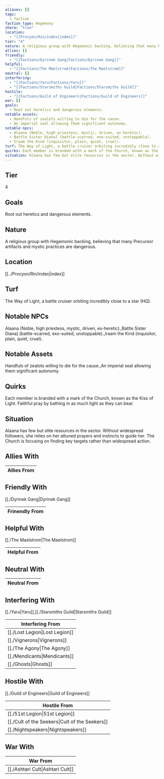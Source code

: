 ```yaml
---
aliases: []
tags:
  - faction
faction_type: Hegemony
share: "true"
location:
  - "[[Procyon/Rin/index|index]]"
tier: "4"
nature: A religious group with Hegemonic backing, believing that many Precursor artifacts and mystic practices are dangerous.
allies: []
friendly:
  - "[[Factions/Dyrinek Gang|Factions/Dyrinek Gang]]"
helpful:
  - "[[Factions/The Maelstrom|Factions/The Maelstrom]]"
neutral: []
interfering:
  - "[[Factions/Yaru|Factions/Yaru]]"
  - "[[Factions/Starsmiths Guild|Factions/Starsmiths Guild]]"
hostile:
  - "[[Factions/Guild of Engineers|Factions/Guild of Engineers]]"
war: []
goals:
  - Root out heretics and dangerous elements.
notable assets:
  - Handfuls of zealots willing to die for the cause.
  - An imperial seal allowing them significant autonomy.
notable npcs:
  - Alaana (Noble, high priestess, mystic, driven, ex-heretic).
  - Battle Sister Diana] (battle-scarred, exo-suited, unstoppable).
  - Iraam the Kind (inquisitor, plain, quiet, cruel).
turf: The Way of Light, a battle cruiser orbiting incredibly close to a star (HQ).
quirks: Each member is branded with a mark of the Church, known as the Kiss of Light. Faithful pray by bathing in as much light as they can bear.
situation: Alaana has few but elite resources in the sector. Without widespread followers, she relies on her attuned prayers and instincts to guide her. The Church is focusing on finding key targets rather than widespread action.
---
```

## Tier

4

## Goals

Root out heretics and dangerous elements.

## Nature

A religious group with Hegemonic backing, believing that many Precursor artifacts and mystic practices are dangerous.

## Location

[[../Procyon/Rin/index|index]]

## Turf

The Way of Light, a battle cruiser orbiting incredibly close to a star (HQ).

## Notable NPCs

Alaana (Noble, high priestess, mystic, driven, ex-heretic).,Battle Sister Diana] (battle-scarred, exo-suited, unstoppable).,Iraam the Kind (inquisitor, plain, quiet, cruel).

## Notable Assets

Handfuls of zealots willing to die for the cause.,An imperial seal allowing them significant autonomy.

## Quirks

Each member is branded with a mark of the Church, known as the Kiss of Light. Faithful pray by bathing in as much light as they can bear.

## Situation

Alaana has few but elite resources in the sector. Without widespread followers, she relies on her attuned prayers and instincts to guide her. The Church is focusing on finding key targets rather than widespread action.

## Allies With



| Allies From |
| ----------- |


## Friendly With

[[./Dyrinek Gang|Dyrinek Gang]]

| Frinendly From |
| -------------- |


## Helpful With

[[./The Maelstrom|The Maelstrom]]

| Helpful From |
| ------------ |


## Neutral With




| Neutral From |
| ------------ |



## Interfering With

[[./Yaru|Yaru]],[[./Starsmiths Guild|Starsmiths Guild]]


| Interfering From                         |
| ---------------------------------------- |
| [[./Lost Legion\|Lost Legion]] |
| [[./Vignerons\|Vignerons]]     |
| [[./The Agony\|The Agony]]     |
| [[./Mendicants\|Mendicants]]   |
| [[./Ghosts\|Ghosts]]           |



## Hostile With

[[./Guild of Engineers|Guild of Engineers]]


| Hostile From                                             |
| -------------------------------------------------------- |
| [[./51st Legion\|51st Legion]]                 |
| [[./Cult of the Seekers\|Cult of the Seekers]] |
| [[./Nightspeakers\|Nightspeakers]]             |



## War With



| War From                                   |
| ------------------------------------------ |
| [[./Ashtari Cult\|Ashtari Cult]] |

